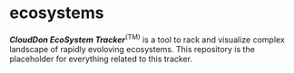 # ecosystems

<i><b>CloudDon EcoSystem Tracker</b></i><sup>(TM)</sup> is a tool to rack and visualize complex landscape of rapidly evoloving ecosystems. This repository is the
placeholder for everything related to this tracker.
